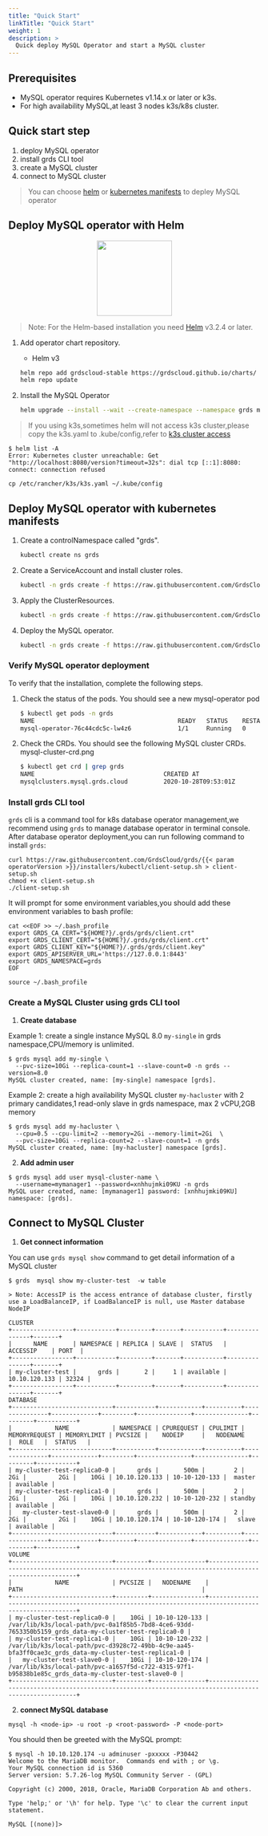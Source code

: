 ```yaml
---
title: "Quick Start"
linkTitle: "Quick Start"
weight: 1
description: >
  Quick deploy MySQL Operator and start a MySQL cluster
---
```


## Prerequisites

- MySQL operator requires Kubernetes v1.14.x or later or k3s.
- For high availability MySQL,at least 3 nodes k3s/k8s cluster.

## Quick start step
1. deploy MySQL operator
2. install grds CLI tool
3. create a MySQL cluster
4. connect to MySQL cluster

> You can choose [helm](#deploy-mysql-operator-with-helm) or [kubernetes manifests](#deploy-mysql-operator-with-kubernetes-manifests) to depley MySQL operator

## Deploy MySQL operator with Helm

<p align="center"><img src="/website/images/helm2.svg" width="150"></p>

> Note: For the Helm-based installation you need [Helm](https://helm.sh/docs/intro/install/#helm) v3.2.4 or later.

1. Add operator chart repository.
    - Helm v3
    ```bash
    helm repo add grdscloud-stable https://grdscloud.github.io/charts/
    helm repo update
    ```

2. Install the MySQL Operator

    ```bash
    helm upgrade --install --wait --create-namespace --namespace grds mysql-operator grdscloud-stable/mysql-operator
    ```

> If you using k3s,sometimes helm will not access k3s cluster,please copy the k3s.yaml to .kube/config,refer to [k3s cluster access](https://rancher.com/docs/k3s/latest/en/cluster-access)

```
$ helm list -A
Error: Kubernetes cluster unreachable: Get "http://localhost:8080/version?timeout=32s": dial tcp [::1]:8080: connect: connection refused

cp /etc/rancher/k3s/k3s.yaml ~/.kube/config
```

## Deploy MySQL operator with kubernetes manifests


1. Create a controlNamespace called "grds".

    ```bash
    kubectl create ns grds
    ```

2. Create a ServiceAccount and install cluster roles.

    ```bash
    kubectl -n grds create -f https://raw.githubusercontent.com/GrdsCloud/grds/{{< param operatorVersion >}}/installers/manifests/rbac.yaml
    ```

3. Apply the ClusterResources.

    ```bash
    kubectl -n grds create -f https://raw.githubusercontent.com/GrdsCloud/grds/{{< param operatorVersion >}}/installers/manifests/mysql.grds.cloud_mysqlclusters.yaml
    ```

4. Deploy the MySQL operator.

    ```bash
   kubectl -n grds create -f https://raw.githubusercontent.com/GrdsCloud/grds/{{< param operatorVersion >}}/installers/manifests/deployment.yaml
    ```

### Verify MySQL operator deployment

To verify that the installation, complete the following steps.

1. Check the status of the pods. You should see a new mysql-operator pod

    ```bash
    $ kubectl get pods -n grds
    NAME                                        READY   STATUS    RESTARTS   AGE
    mysql-operator-76c44cdc5c-lw4z6             1/1     Running   0          53s
    ```

2. Check the CRDs. You should see the following MySQL cluster CRDs.
mysql-cluster-crd.png

    ```bash
    $ kubectl get crd | grep grds
    NAME                                    CREATED AT
    mysqlclusters.mysql.grds.cloud          2020-10-28T09:53:01Z
    ```

### Install grds CLI tool

`grds` cli is a command tool for k8s database operator management,we recommend using `grds` to manage database operator in terminal console.
After database operator deployment,you can run following command to install `grds`:

```shell
curl https://raw.githubusercontent.com/GrdsCloud/grds/{{< param operatorVersion >}}/installers/kubectl/client-setup.sh > client-setup.sh
chmod +x client-setup.sh
./client-setup.sh
```
It will prompt for some environment variables,you should add these environment variables to bash profile:

```
cat <<EOF >> ~/.bash_profile
export GRDS_CA_CERT="${HOME?}/.grds/grds/client.crt"
export GRDS_CLIENT_CERT="${HOME?}/.grds/grds/client.crt"
export GRDS_CLIENT_KEY="${HOME?}/.grds/grds/client.key"
export GRDS_APISERVER_URL='https://127.0.0.1:8443'
export GRDS_NAMESPACE=grds
EOF

source ~/.bash_profile
```

### Create a MySQL Cluster using grds CLI tool

1. **Create database**

Example 1:
create a single instance MySQL 8.0 `my-single` in grds namespace,CPU/memory is unlimited.

```shell
$ grds mysql add my-single \
  --pvc-size=10Gi --replica-count=1 --slave-count=0 -n grds --version=8.0
MySQL cluster created, name: [my-single] namespace [grds].
```

Example 2:
create a high availability MySQL cluster `my-hacluster` with 2 primary candidates,1 read-only slave in grds namespace,
max 2 vCPU,2GB memory

```shell
$ grds mysql add my-hacluster \
  --cpu=0.5 --cpu-limit=2 --memory=2Gi --memory-limit=2Gi  \
  --pvc-size=10Gi --replica-count=2 --slave-count=1 -n grds
MySQL cluster created, name: [my-hacluster] namespace [grds].
```

2. **Add admin user**
```shell
$ grds mysql add user mysql-cluster-name \
  --username=mymanager1 --password=xnhhujmki09KU -n grds
MySQL user created, name: [mymanager1] password: [xnhhujmki09KU] namespace: [grds].
```


## Connect to MySQL Cluster

1. **Get connect information**

You can use `grds mysql show` command to get detail information of a MySQL cluster

```shell
$ grds  mysql show my-cluster-test  -w table

> Note: AccessIP is the access entrance of database cluster, firstly use a LoadBalanceIP, if LoadBalanceIP is null, use Master database NodeIP

CLUSTER
+-----------------+-----------+---------+-------+-----------+---------------+-------+
|      NAME       | NAMESPACE | REPLICA | SLAVE |  STATUS   |   ACCESSIP    | PORT  |
+-----------------+-----------+---------+-------+-----------+---------------+-------+
| my-cluster-test |      grds |       2 |     1 | available | 10.10.120.133 | 32324 |
+-----------------+-----------+---------+-------+-----------+---------------+-------+
DATABASE
+----------------------------+-----------+------------+----------+---------------+-------------+---------+---------------+---------------+---------+-----------+
|            NAME            | NAMESPACE | CPUREQUEST | CPULIMIT | MEMORYREQUEST | MEMORYLIMIT | PVCSIZE |    NODEIP     |   NODENAME    |  ROLE   |  STATUS   |
+----------------------------+-----------+------------+----------+---------------+-------------+---------+---------------+---------------+---------+-----------+
| my-cluster-test-replica0-0 |      grds |       500m |        2 |           2Gi |         2Gi |    10Gi | 10.10.120.133 | 10-10-120-133 |  master | available |
| my-cluster-test-replica1-0 |      grds |       500m |        2 |           2Gi |         2Gi |    10Gi | 10.10.120.232 | 10-10-120-232 | standby | available |
|   my-cluster-test-slave0-0 |      grds |       500m |        2 |           2Gi |         2Gi |    10Gi | 10.10.120.174 | 10-10-120-174 |   slave | available |
+----------------------------+-----------+------------+----------+---------------+-------------+---------+---------------+---------------+---------+-----------+
VOLUME
+----------------------------+---------+---------------+-------------------------------------------------------------------------------------------------------+
|            NAME            | PVCSIZE |   NODENAME    |                                                 PATH                                                  |
+----------------------------+---------+---------------+-------------------------------------------------------------------------------------------------------+
| my-cluster-test-replica0-0 |    10Gi | 10-10-120-133 | /var/lib/k3s/local-path/pvc-0a1f85b5-7bd8-4ce6-93dd-7653350b5159_grds_data-my-cluster-test-replica0-0 |
| my-cluster-test-replica1-0 |    10Gi | 10-10-120-232 | /var/lib/k3s/local-path/pvc-d3928c72-49bb-4c9e-aa45-bfa3ff0cae3c_grds_data-my-cluster-test-replica1-0 |
|   my-cluster-test-slave0-0 |    10Gi | 10-10-120-174 |   /var/lib/k3s/local-path/pvc-a1657f5d-c722-4315-97f1-b95838b1e85c_grds_data-my-cluster-test-slave0-0 |
+----------------------------+---------+---------------+-------------------------------------------------------------------------------------------------------+
```

2. **connect MySQL database**

```
mysql -h <node-ip> -u root -p <root-password> -P <node-port>
```

You should then be greeted with the MySQL prompt:

```
$ mysql -h 10.10.120.174 -u adminuser -pxxxxx -P30442
Welcome to the MariaDB monitor.  Commands end with ; or \g.
Your MySQL connection id is 5360
Server version: 5.7.26-log MySQL Community Server - (GPL)

Copyright (c) 2000, 2018, Oracle, MariaDB Corporation Ab and others.

Type 'help;' or '\h' for help. Type '\c' to clear the current input statement.

MySQL [(none)]>
```





